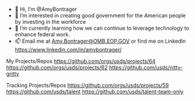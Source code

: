 - 👋 Hi, I’m @AmyBontrager
- 👀 I’m interested in creating good government for the American people by investing in the workforce 
- 🌱 I’m currently learning how we can continue to leverage technology to enhance federal work. 
- 📫 Email me at Amy.Bontrager@OMB.EOP.GOV or find me on LinkedIn https://www.linkedin.com/in/amybontrager/

<!---
AmyBontrager/AmyBontrager is a ✨ special ✨ repository because its `README.md` (this file) appears on your GitHub profile.
You can click the Preview link to take a look at your changes.
--->
My Projects/Repos
https://github.com/orgs/usds/projects/64
https://github.com/orgs/usds/projects/62
https://github.com/usds/nitty-gritty


Tracking Projects/Repos
https://github.com/orgs/usds/projects/59
https://github.com/usds/talent
https://github.com/usds/talent-team-only
